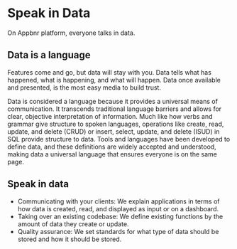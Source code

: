 # Speak in Data

On Appbnr platform, everyone talks in data. 

## Data is a language

Features come and go, but data will stay with you. Data tells what has happened, 
what is happening, and what will happen. Data once available and presented, is the 
most easy media to build trust.

Data is considered a language because it provides a universal means of communication. 
It transcends traditional language barriers and allows for clear, objective interpretation
 of information. Much like how verbs and grammar give structure to spoken languages, 
 operations like create, read, update, and delete (CRUD) or insert, select, update, 
 and delete (ISUD) in SQL provide structure to data. Tools and languages have been developed 
 to define data, and these definitions are widely accepted and understood, making data a 
 universal language that ensures everyone is on the same page.

## Speak in data

* Communicating with your clients: We explain applications in terms of how data is created, read, and displayed as input or on a dashboard.
* Taking over an existing codebase: We define existing functions by the amount of data they create or update.
* Quality assurance: We set standards for what type of data should be stored and how it should be stored.